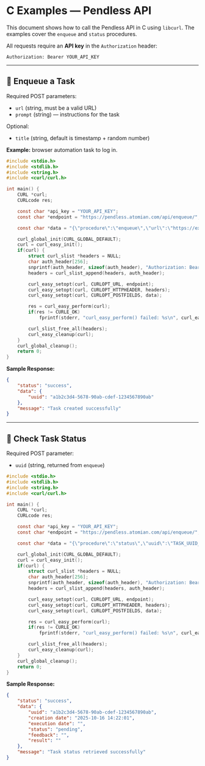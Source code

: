 # C Examples — Pendless API

This document shows how to call the Pendless API in C using `libcurl`. The examples cover the `enqueue` and `status` procedures.

All requests require an **API key** in the `Authorization` header:

```
Authorization: Bearer YOUR_API_KEY
```

---

## 📝 Enqueue a Task

Required POST parameters:

- `url` (string, must be a valid URL)  
- `prompt` (string) — instructions for the task  

Optional:

- `title` (string, default is timestamp + random number)  

**Example:** browser automation task to log in.

```c
#include <stdio.h>
#include <stdlib.h>
#include <string.h>
#include <curl/curl.h>

int main() {
    CURL *curl;
    CURLcode res;

    const char *api_key = "YOUR_API_KEY";
    const char *endpoint = "https://pendless.atomian.com/api/enqueue/";

    const char *data = "{\"procedure\":\"enqueue\",\"url\":\"https://example.com/login\",\"prompt\":\"Open the login page, enter username and password\",\"title\":\"Browser Automation: Login\"}";

    curl_global_init(CURL_GLOBAL_DEFAULT);
    curl = curl_easy_init();
    if(curl) {
        struct curl_slist *headers = NULL;
        char auth_header[256];
        snprintf(auth_header, sizeof(auth_header), "Authorization: Bearer %s", api_key);
        headers = curl_slist_append(headers, auth_header);

        curl_easy_setopt(curl, CURLOPT_URL, endpoint);
        curl_easy_setopt(curl, CURLOPT_HTTPHEADER, headers);
        curl_easy_setopt(curl, CURLOPT_POSTFIELDS, data);

        res = curl_easy_perform(curl);
        if(res != CURLE_OK)
            fprintf(stderr, "curl_easy_perform() failed: %s\n", curl_easy_strerror(res));

        curl_slist_free_all(headers);
        curl_easy_cleanup(curl);
    }
    curl_global_cleanup();
    return 0;
}
```

**Sample Response:**

```json
{
    "status": "success",
    "data": {
        "uuid": "a1b2c3d4-5678-90ab-cdef-1234567890ab"
    },
    "message": "Task created successfully"
}
```

---

## 📝 Check Task Status

Required POST parameter:

- `uuid` (string, returned from `enqueue`)  

```c
#include <stdio.h>
#include <stdlib.h>
#include <string.h>
#include <curl/curl.h>

int main() {
    CURL *curl;
    CURLcode res;

    const char *api_key = "YOUR_API_KEY";
    const char *endpoint = "https://pendless.atomian.com/api/enqueue/";

    const char *data = "{\"procedure\":\"status\",\"uuid\":\"TASK_UUID_HERE\"}";

    curl_global_init(CURL_GLOBAL_DEFAULT);
    curl = curl_easy_init();
    if(curl) {
        struct curl_slist *headers = NULL;
        char auth_header[256];
        snprintf(auth_header, sizeof(auth_header), "Authorization: Bearer %s", api_key);
        headers = curl_slist_append(headers, auth_header);

        curl_easy_setopt(curl, CURLOPT_URL, endpoint);
        curl_easy_setopt(curl, CURLOPT_HTTPHEADER, headers);
        curl_easy_setopt(curl, CURLOPT_POSTFIELDS, data);

        res = curl_easy_perform(curl);
        if(res != CURLE_OK)
            fprintf(stderr, "curl_easy_perform() failed: %s\n", curl_easy_strerror(res));

        curl_slist_free_all(headers);
        curl_easy_cleanup(curl);
    }
    curl_global_cleanup();
    return 0;
}
```

**Sample Response:**

```json
{
    "status": "success",
    "data": {
        "uuid": "a1b2c3d4-5678-90ab-cdef-1234567890ab",
        "creation date": "2025-10-16 14:22:01",
        "execution date": "",
        "status": "pending",
        "feedback": "",
        "result": ""
    },
    "message": "Task status retrieved successfully"
}
```
